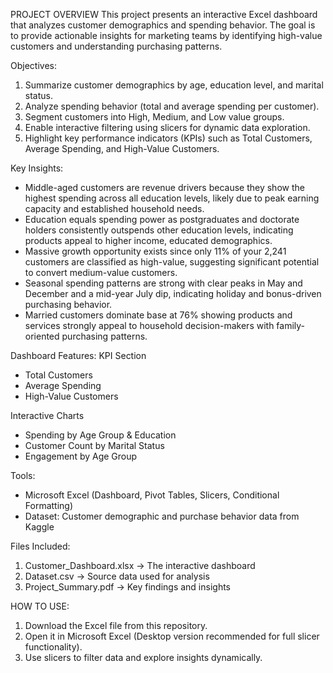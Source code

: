 PROJECT OVERVIEW
This project presents an interactive Excel dashboard that analyzes customer demographics and spending behavior. The goal is to provide actionable insights for marketing teams by identifying high-value customers and understanding purchasing patterns.

Objectives:
1. Summarize customer demographics by age, education level, and marital status.
2. Analyze spending behavior (total and average spending per customer).
3. Segment customers into High, Medium, and Low value groups.
4. Enable interactive filtering using slicers for dynamic data exploration.
5. Highlight key performance indicators (KPIs) such as Total Customers, Average Spending, and High-Value Customers.

Key Insights:
- Middle-aged customers are revenue drivers because they show the highest spending across all education levels, likely due to peak earning capacity and established household needs.
- Education equals spending power as postgraduates and doctorate holders consistently outspends other education levels, indicating products appeal to higher income, educated demographics.
- Massive growth opportunity exists since only 11% of your 2,241 customers are classified as high-value, suggesting significant potential to convert medium-value customers.
- Seasonal spending patterns are strong with clear peaks in May and December and a mid-year July dip, indicating holiday and bonus-driven purchasing behavior.
- Married customers dominate base at 76% showing products and services strongly appeal to household decision-makers with family-oriented purchasing patterns.


Dashboard Features:
KPI Section
- Total Customers
- Average Spending
- High-Value Customers

Interactive Charts
- Spending by Age Group & Education
- Customer Count by Marital Status
- Engagement by Age Group

Tools:
- Microsoft Excel (Dashboard, Pivot Tables, Slicers, Conditional Formatting)
- Dataset: Customer demographic and purchase behavior data from Kaggle

Files Included:
1. Customer_Dashboard.xlsx → The interactive dashboard
2. Dataset.csv → Source data used for analysis
3. Project_Summary.pdf → Key findings and insights

HOW TO USE:
1. Download the Excel file from this repository.
2. Open it in Microsoft Excel (Desktop version recommended for full slicer functionality).
3. Use slicers to filter data and explore insights dynamically.


